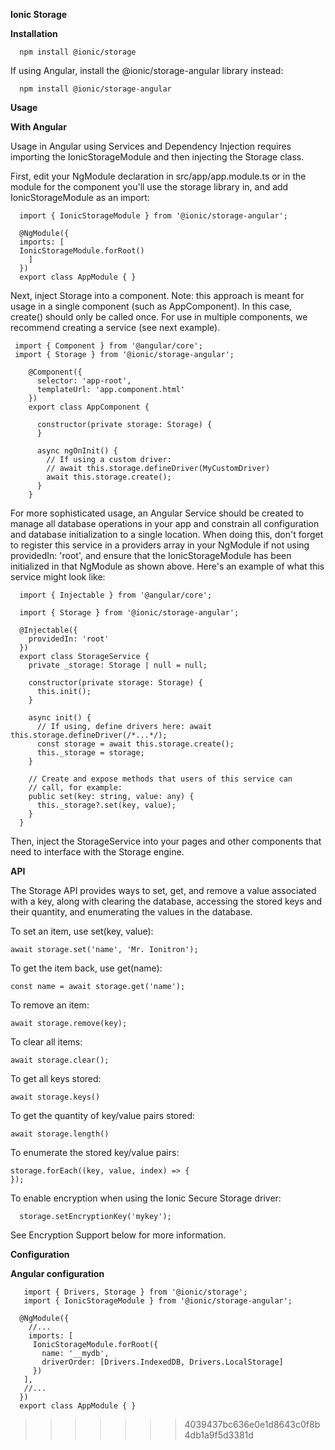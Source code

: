 
**Ionic Storage**

**Installation**

      npm install @ionic/storage

If using Angular, install the @ionic/storage-angular library instead:

      npm install @ionic/storage-angular
      
**Usage**

**With Angular**

Usage in Angular using Services and Dependency Injection requires importing the IonicStorageModule and then injecting the Storage class.

First, edit your NgModule declaration in src/app/app.module.ts or in the module for the component you'll use the storage library in, and add IonicStorageModule as an import:

      import { IonicStorageModule } from '@ionic/storage-angular';

      @NgModule({
      imports: [
      IonicStorageModule.forRoot()
        ]
      })
      export class AppModule { }
      
      
Next, inject Storage into a component. Note: this approach is meant for usage in a single component (such as AppComponent). In this case, create() should only be called once. For use in multiple components, we recommend creating a service (see next example).

     import { Component } from '@angular/core';
     import { Storage } from '@ionic/storage-angular';

        @Component({
          selector: 'app-root',
          templateUrl: 'app.component.html'
        })
        export class AppComponent {

          constructor(private storage: Storage) {
          }

          async ngOnInit() {
            // If using a custom driver:
            // await this.storage.defineDriver(MyCustomDriver)
            await this.storage.create();
          }
        }
For more sophisticated usage, an Angular Service should be created to manage all database operations in your app and constrain all configuration and database initialization to a single location. When doing this, don't forget to register this service in a providers array in your NgModule if not using providedIn: 'root', and ensure that the IonicStorageModule has been initialized in that NgModule as shown above. Here's an example of what this service might look like:

      import { Injectable } from '@angular/core';

      import { Storage } from '@ionic/storage-angular';

      @Injectable({
        providedIn: 'root'
      })
      export class StorageService {
        private _storage: Storage | null = null;

        constructor(private storage: Storage) {
          this.init();
        }

        async init() {
          // If using, define drivers here: await this.storage.defineDriver(/*...*/);
          const storage = await this.storage.create();
          this._storage = storage;
        }

        // Create and expose methods that users of this service can
        // call, for example:
        public set(key: string, value: any) {
          this._storage?.set(key, value);
        }
      }
Then, inject the StorageService into your pages and other components that need to interface with the Storage engine.


**API**

The Storage API provides ways to set, get, and remove a value associated with a key, along with clearing the database, accessing the stored keys and their quantity, and enumerating the values in the database.

To set an item, use       set(key, value):

    await storage.set('name', 'Mr. Ionitron');
To get the item back, use get(name):

    const name = await storage.get('name');
To remove an item:

    await storage.remove(key);
To clear all items:

    await storage.clear();
To get all keys stored:

    await storage.keys()
To get the quantity of key/value pairs stored:

    await storage.length()
To enumerate the stored key/value pairs:

    storage.forEach((key, value, index) => {
    });
To enable encryption when using the Ionic Secure Storage driver:

      storage.setEncryptionKey('mykey');
See Encryption Support below for more information.

**Configuration**

**Angular configuration**

       import { Drivers, Storage } from '@ionic/storage';
       import { IonicStorageModule } from '@ionic/storage-angular';

      @NgModule({
        //...
        imports: [
         IonicStorageModule.forRoot({
           name: '__mydb',
           driverOrder: [Drivers.IndexedDB, Drivers.LocalStorage]
         })
       ],
       //...
      })
      export class AppModule { }
>>>>>>> 4039437bc636e0e1d8643c0f8b4db1a9f5d3381d
